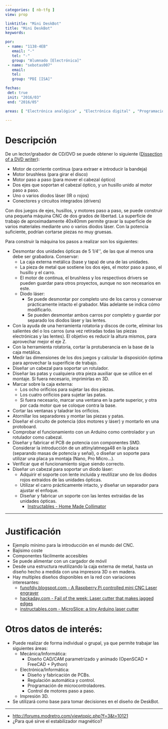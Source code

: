 ```yaml
---
categories: [ nb-tfg ]
view: prop

linktitle: "Mini DeskBot"
title: "Mini DeskBot"
keywords:

por:
 - name: "1138-4EB"
   email: "-"
   tel: "-"
   group: "Alumnado [Electrónica]"
 - name: "sebotas007"
   email:
   tel:
   group: "PDI [ISA]"

fechas:
 det: true
 init: "2016/03"
 end: "2016/05"

areas: [ "Electrónica analógica" , "Electrónica digital" , "Programación microcontroladores" , "Arduino" , "Control de motores paso a paso" , "Regulación automática" , "Diseño electrónico" , "Diseño CAD" , "Diseño CAM" , "Programación en C" , "Programación en GCODE" , Inscape , Fritzing , CNC]

---
```


# Descripción

De un lector/grabador de CD/DVD se puede obtener lo siguiente ([Dissection of a DVD writer](http://www.die4laser.com/dvd-rec/DissectionofaDVDwriter.htm)):

- Motor de corriente continua (para extraer e introducir la bandeja)
- Motor brushless (para girar el disco)
- Motor paso a paso (para mover el cabezal óptico)
- Dos ejes que soportan el cabezal óptico, y un husillo unido al motor paso a paso.
- Uno o varios diodos láser (IR o rojos)
- Conectores y circuitos integrados (drivers)

Con dos juegos de ejes, husillos, y motores paso a paso, se puede construir una pequeña máquina CNC de dos grados de libertad. La superficie de trabajo de aproximadamente 40x40mm permite gravar la superficie de varios materiales mediante uno o varios diodos láser. Con la potencia suficiente, podrían cortarse piezas no muy gruesas.

Para construir la máquina los pasos a realizar son los siguientes:

- Desmontar dos unidades ópticas de 5 1/4'', de las que al menos una debe ser grabadora. Conservar:
  - La caja externa metálica (base y tapa) de una de las unidades.
  - La pieza de metal que sostiene los dos ejes, el motor paso a paso, el husillo y el carro.
  - El motor de continua, el brushless y los respectivos drivers se pueden guardar para otros proyectos, aunque no son necesarios en este.
  - Diodo láser:
    - Se puede desmontar por completo uno de los carros y conservar prácticamente intacto el grabador. Más adelante se indica cómo modificarlo.
	- Se pueden desmontar ambos carros por completo y guardar por separado los diodos láser y las lentes.
- Con la ayuda de una herramienta rotatoria y discos de corte, eliminar los salientes del o los carros (una vez retiradas todas las piezas electrónicas y las lentes). El objetivo es reducir la altura mismos, para aprovechar mejor el eje Z.
- Con la herramienta rotatoria, cortar la protuberancia en la base de la caja metálica.
- Medir las dimensiones de los dos juegos y calcular la disposición óptima para aprovechar la superificie de trabajo.
- Diseñar un cabezal para soportar un rotulador.
- Diseñar las patas y cualquiera otra pieza auxiliar que se utilice en el montaje. Si fuera necesario, imprimirlas en 3D.
- Marcar sobre la caja externa:
  - Los ocho orificios para sujetar las dos piezas.
  - Los cuatro orificios para sujetar las patas.
  - Si fuera necesario, marcar una ventana en la parte superior, y otra por cada motor que se coloque contra la base.
- Cortar las ventanas y taladrar los orificios.
- Atornillar los separadores y montar las piezas y patas.
- Diseñar el circuito de potencia (dos motores y láser) y montarlo en una protoboard.
- Comprobar el funcionamiento con un Arduino como controlador y un rotulador como cabezal.
- Diseñar y fabricar el PCB de potencia con componentes SMD. Considerar la introducción de un attiny/atmega48 en la placa (separando masas de potencia y señal), o diseñar un soporte para utilizar una placa ya montaja (Nano, Pro Micro...).
- Verificar que el funcionamiento sigue siendo correcto.
- Diseñar un cabezal para soportar un diodo láser:
  - Adquirir el soporte con lente incluida y reutilizar uno de los diodos rojos extraidos de las unidades ópticas.
  - Utilizar el carro prácticamente intacto, y diseñar un separador para ajustar el enfoque.
  - Diseñar y fabricar un soporte con las lentes extraidas de las unidades ópticas.
     - [Instructables - Home Made Collimator](http://www.instructables.com/id/Home-Made-Collimator/?ALLSTEPS)

---

# Justificación

- Ejemplo mínimo para la introducción en el mundo del CNC.
- Bajísimo coste
- Componentes fácilmente accesibles
- Se puede alimentar con un cargador de móvil
- Desde una estructura reutilizando la caja externa de metal, hasta un diseño hecho a medida con una impresora 3D o en madera.
- Hay multiples diseños disponibles en la red con variaciones interesantes:
  - [funofdiy.blogspot.com - A Raspberry Pi controlled mini CNC Laser engraver]( http://funofdiy.blogspot.com.es/2013/10/a-raspberry-pi-controlled-mini-laser.html)
  - [hackaday.com - Fail of the week: Laser cutter that makes jagged edges]( https://hackaday.com/2013/09/12/fail-of-the-week-laser-cutter-that-makes-jagged-edges/)
  - [instructables.com - MicroSlice: a tiny Arduino laser cutter]( http://www.instructables.com/id/MicroSlice-A-tiny-Arduino-laser-cutter/)

# Otros datos de interés:

- Puede realizar de forma individual o grupal, ya que permite trabajar las siguientes áreas:
  - Mecánica/Informática:
     - Diseño CAD/CAM parametrizado y animado (OpenSCAD + FreeCAD + Python)
  - Electrónica/Informática:
     - Diseño y fabricación de PCBs.
     - Regulación automática y control.
     - Programación de microcontroladores.
     - Control de motores paso a paso.
  - Impresión 3D.
- Se utilizará como base para tomar decisiones en el diseño de DeskBot.

---

- http://forums.modretro.com/viewtopic.php?f=3&t=10121
- ¿Para qué sirve el estabilizador magnético?
